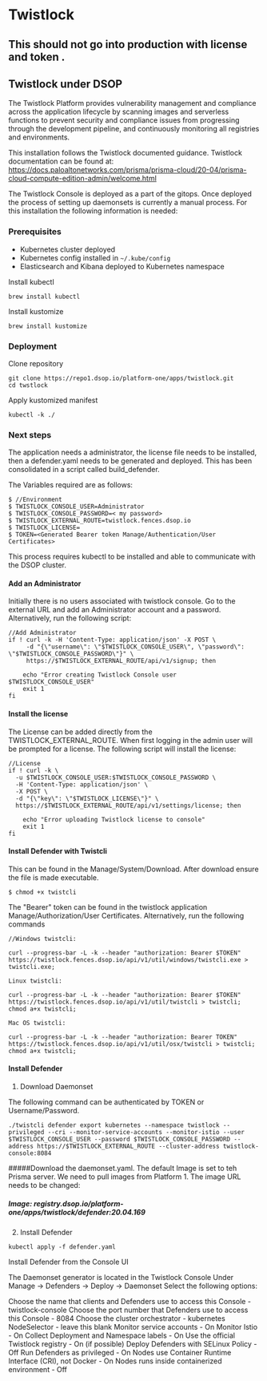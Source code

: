 # Twistlock

## This should not go into production with license and token .

## Twistlock under DSOP

The Twistlock Platform provides vulnerability management and compliance across the application lifecycle by scanning images and serverless functions to prevent security and compliance issues from progressing through the development pipeline, and continuously monitoring all registries and environments.

This installation follows the Twistlock documented guidance.  Twistlock documentation can be found at:
https://docs.paloaltonetworks.com/prisma/prisma-cloud/20-04/prisma-cloud-compute-edition-admin/welcome.html

The Twistlock Console is deployed as a part of the gitops.  Once deployed the process of setting up daemonsets is currently a manual process.  For this installation the following information is needed:

### Prerequisites

* Kubernetes cluster deployed
* Kubernetes config installed in `~/.kube/config`
* Elasticsearch and Kibana deployed to Kubernetes namespace

Install kubectl
```
brew install kubectl
```
Install kustomize
```
brew install kustomize
```
### Deployment

Clone repository

```
git clone https://repo1.dsop.io/platform-one/apps/twistlock.git
cd twstlock
```
Apply kustomized manifest
```
kubectl -k ./
```

### Next steps

The application needs a administrator, the license file needs to be installed, then a defender.yaml needs to be generated and deployed. This has been consolidated in a script called build_defender.

The Variables required are as follows:
```
$ //Environment 
$ TWISTLOCK_CONSOLE_USER=Administrator
$ TWISTLOCK_CONSOLE_PASSWORD=< my password>
$ TWISTLOCK_EXTERNAL_ROUTE=twistlock.fences.dsop.io
$ TWISTLOCK_LICENSE=
$ TOKEN=<Generated Bearer token Manage/Authentication/User Certificates>
```
This process requires kubectl to be installed and able to communicate with the DSOP cluster.

#### Add an Administrator

Initially there is no users associated with twistlock console.  Go to the external URL and add an Administrator account and a password.  Alternatively, run the following script:

```
//Add Administrator
if ! curl -k -H 'Content-Type: application/json' -X POST \
     -d "{\"username\": \"$TWISTLOCK_CONSOLE_USER\", \"password\": \"$TWISTLOCK_CONSOLE_PASSWORD\"}" \
     https://$TWISTLOCK_EXTERNAL_ROUTE/api/v1/signup; then

    echo "Error creating Twistlock Console user $TWISTLOCK_CONSOLE_USER"
    exit 1
fi
```

#### Install the license
The License can be added directly from the TWISTLOCK_EXTERNAL_ROUTE.  When first logging in the admin user will be prompted for a license.  The following  script will install the license:

```
//License
if ! curl -k \
  -u $TWISTLOCK_CONSOLE_USER:$TWISTLOCK_CONSOLE_PASSWORD \
  -H 'Content-Type: application/json' \
  -X POST \
  -d "{\"key\": \"$TWISTLOCK_LICENSE\"}" \
  https://$TWISTLOCK_EXTERNAL_ROUTE/api/v1/settings/license; then 

    echo "Error uploading Twistlock license to console"
    exit 1
fi
```

#### Install Defender with Twistcli 

This can be found in the Manage/System/Download.  After download ensure the file is made executable.

```
$ chmod +x twistcli
```
The "Bearer" token can be found in the twistlock application Manage/Authorization/User Certificates.  Alternatively, run the following commands
```
//Windows twistcli:

curl --progress-bar -L -k --header "authorization: Bearer $TOKEN" https://twistlock.fences.dsop.io/api/v1/util/windows/twistcli.exe > twistcli.exe;
```
```
Linux twistcli:

curl --progress-bar -L -k --header "authorization: Bearer $TOKEN" https://twistlock.fences.dsop.io/api/v1/util/twistcli > twistcli; chmod a+x twistcli;
```
```
Mac OS twistcli:

curl --progress-bar -L -k --header "authorization: Bearer TOKEN" https://twistlock.fences.dsop.io/api/v1/util/osx/twistcli > twistcli; chmod a+x twistcli;
```

#### Install Defender

1) Download Daemonset

The following command can be authenticated by TOKEN or Username/Password.
```
./twistcli defender export kubernetes --namespace twistlock --privileged --cri --monitor-service-accounts --monitor-istio --user $TWISTLOCK_CONSOLE_USER --password $TWISTLOCK_CONSOLE_PASSWORD --address https://$TWISTLOCK_EXTERNAL_ROUTE --cluster-address twistlock-console:8084
```
#####Download the daemonset.yaml.  The default Image is set to teh Prisma server.  We need to pull images from Platform 1.  The image URL needs to be changed:
##### Image: registry.dsop.io/platform-one/apps/twistlock/defender:20.04.169

2) Install Defender
```
kubectl apply -f defender.yaml
```
Install Defender from the Console UI

The Daemonset generator is located in the Twistlock Console Under Manage -> Defenders -> Deploy -> Daemonset
Select the following options:

Choose the name that clients and Defenders use to access this Console - twistlock-console
Choose the port number that Defenders use to access this Console -  8084
Choose the cluster orchestrator - kubernetes
NodeSelector - leave this blank
Monitor service accounts - On
Monitor Istio - On
Collect Deployment and Namespace labels - On
Use the official Twistlock registry - On (if possible)
Deploy Defenders with SELinux Policy - Off
Run Defenders as privileged - On
Nodes use Container Runtime Interface (CRI), not Docker - On
Nodes runs inside containerized environment - Off



